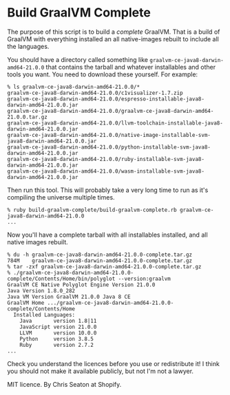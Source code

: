 # Build GraalVM Complete

The purpose of this script is to build a *complete* GraalVM. That is a build of GraalVM with everything installed an all native-images rebuilt to include all the languages.

You should have a directory called something like `graalvm-ce-java8-darwin-amd64-21.0.0` that contains the tarball and whatever installables and other tools you want. You need to download these yourself. For example:

```
% ls graalvm-ce-java8-darwin-amd64-21.0.0/*
graalvm-ce-java8-darwin-amd64-21.0.0/c1visualizer-1.7.zip
graalvm-ce-java8-darwin-amd64-21.0.0/espresso-installable-java8-darwin-amd64-21.0.0.jar
graalvm-ce-java8-darwin-amd64-21.0.0/graalvm-ce-java8-darwin-amd64-21.0.0.tar.gz
graalvm-ce-java8-darwin-amd64-21.0.0/llvm-toolchain-installable-java8-darwin-amd64-21.0.0.jar
graalvm-ce-java8-darwin-amd64-21.0.0/native-image-installable-svm-java8-darwin-amd64-21.0.0.jar
graalvm-ce-java8-darwin-amd64-21.0.0/python-installable-svm-java8-darwin-amd64-21.0.0.jar
graalvm-ce-java8-darwin-amd64-21.0.0/ruby-installable-svm-java8-darwin-amd64-21.0.0.jar
graalvm-ce-java8-darwin-amd64-21.0.0/wasm-installable-svm-java8-darwin-amd64-21.0.0.jar
```

Then run this tool. This will probably take a very long time to run as it's compiling the universe multiple times.

```
% ruby build-graalvm-complete/build-graalvm-complete.rb graalvm-ce-java8-darwin-amd64-21.0.0
...
```

Now you'll have a complete tarball with all installables installed, and all native images rebuilt.

```
% du -h graalvm-ce-java8-darwin-amd64-21.0.0-complete.tar.gz
784M	graalvm-ce-java8-darwin-amd64-21.0.0-complete.tar.gz
% tar -zxf graalvm-ce-java8-darwin-amd64-21.0.0-complete.tar.gz
% ./graalvm-ce-java8-darwin-amd64-21.0.0-complete/Contents/Home/bin/polyglot --version:graalvm
GraalVM CE Native Polyglot Engine Version 21.0.0
Java Version 1.8.0_282
Java VM Version GraalVM 21.0.0 Java 8 CE
GraalVM Home .../graalvm-ce-java8-darwin-amd64-21.0.0-complete/Contents/Home
  Installed Languages:
    Java       version 1.8|11
    JavaScript version 21.0.0
    LLVM       version 10.0.0
    Python     version 3.8.5
    Ruby       version 2.7.2
...
```

Check you understand the licences before you use or redistribute it! I think you should not make it available publicly, but not I'm not a lawyer.

MIT licence. By Chris Seaton at Shopify.

